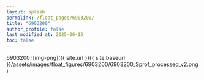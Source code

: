 ```yaml
---
layout: splash
permalink: /float_pages/6903200/
title: "6903200"
author_profile: false
last_modified_at: 2025-06-13
toc: false
---
```

 
6903200
![img-png]({{ site.url }}{{ site.baseurl }}/assets/images/float_figures/6903200/6903200_Sprof_processed_v2.png)